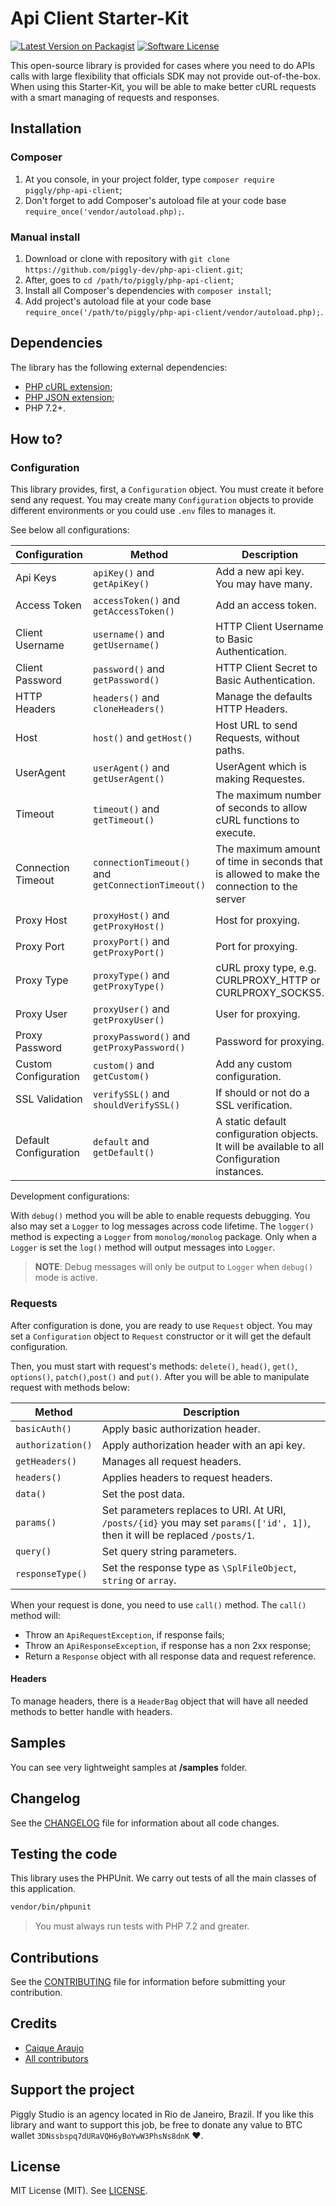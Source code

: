 # Api Client Starter-Kit

[![Latest Version on Packagist](https://img.shields.io/packagist/v/piggly/php-api-client.svg?style=flat-square)](https://packagist.org/packages/piggly/php-api-client) [![Software License](https://img.shields.io/badge/license-MIT-brightgreen.svg?style=flat-square)](LICENSE) 

This open-source library is provided for cases where you need to do APIs calls with large flexibility that officials SDK may not provide out-of-the-box. When using this Starter-Kit, you will be able to make better cURL requests with a smart managing of requests and responses.

## Installation

### Composer

1. At you console, in your project folder, type `composer require piggly/php-api-client`;
2. Don't forget to add Composer's autoload file at your code base `require_once('vendor/autoload.php);`.

### Manual install

1. Download or clone with repository with `git clone https://github.com/piggly-dev/php-api-client.git`;
2. After, goes to `cd /path/to/piggly/php-api-client`;
3. Install all Composer's dependencies with `composer install`;
4. Add project's autoload file at your code base `require_once('/path/to/piggly/php-api-client/vendor/autoload.php);`.

## Dependencies 

The library has the following external dependencies:

* [PHP cURL extension](https://www.php.net/manual/en/intro.curl.php);
* [PHP JSON extension](https://php.net/manual/en/book.json.php);
* PHP 7.2+.

## How to?

### Configuration

This library provides, first, a `Configuration` object. You must create it before send any request. You may create many `Configuration` objects to provide different environments or you could use `.env` files to manages it.

See below all configurations:

Configuration | Method | Description
--- | --- | ---
Api Keys | `apiKey()` and `getApiKey()` | Add a new api key. You may have many.
Access Token | `accessToken()` and `getAccessToken()` | Add an access token.
Client Username | `username()` and `getUsername()` | HTTP Client Username to Basic Authentication.
Client Password | `password()` and `getPassword()` | HTTP Client Secret to Basic Authentication.
HTTP Headers | `headers()` and `cloneHeaders()` | Manage the defaults HTTP Headers.
Host | `host()` and `getHost()` | Host URL to send Requests, without paths.
UserAgent | `userAgent()` and `getUserAgent()` | UserAgent which is making Requestes.
Timeout | `timeout()` and `getTimeout()` | The maximum number of seconds to allow cURL functions to execute.
Connection Timeout | `connectionTimeout()` and `getConnectionTimeout()` | The maximum amount of time in seconds that is allowed to make the connection to the server
Proxy Host | `proxyHost()` and `getProxyHost()` | Host for proxying.
Proxy Port | `proxyPort()` and `getProxyPort()` | Port for proxying.
Proxy Type | `proxyType()` and `getProxyType()` | cURL proxy type, e.g. CURLPROXY_HTTP or CURLPROXY_SOCKS5.
Proxy User | `proxyUser()` and `getProxyUser()` | User for proxying.
Proxy Password | `proxyPassword()` and `getProxyPassword()` | Password for proxying.
Custom Configuration | `custom()` and `getCustom()` | Add any custom configuration.
SSL Validation | `verifySSL()` and `shouldVerifySSL()` | If should or not do a SSL verification.
Default Configuration | `default` and `getDefault()` | A static default configuration objects. It will be available to all Configuration instances.

Development configurations:

With `debug()` method you will be able to enable requests debugging. You also may set a `Logger` to log messages across code lifetime. The `logger()` method is expecting a `Logger` from `monolog/monolog` package. Only when a `Logger` is set the `log()` method will output messages into `Logger`.

> **NOTE**: Debug messages will only be output to `Logger` when `debug()` mode is active.

### Requests

After configuration is done, you are ready to use `Request` object. You may set a `Configuration` object to `Request` constructor or it will get the default configuration.

Then, you must start with request's methods: `delete()`, `head()`, `get()`, `options()`, `patch()`,`post()` and `put()`. After you will be able to manipulate request with methods below:

Method | Description
--- | ---
`basicAuth()` | Apply basic authorization header.
`authorization()` | Apply authorization header with an api key.
`getHeaders()` | Manages all request headers.
`headers()` | Applies headers to request headers.
`data()` | Set the post data.
`params()` | Set parameters replaces to URI. At URI, `/posts/{id}` you may set `params(['id', 1])`, then it will be replaced `/posts/1`.
`query()` | Set query string parameters.
`responseType()` | Set the response type as `\SplFileObject`, `string` or `array`.

When your request is done, you need to use `call()` method. The `call()` method will:

* Throw an `ApiRequestException`, if response fails;
* Throw an `ApiResponseException`, if response has a non 2xx response;
* Return a `Response` object with all response data and request reference.

#### Headers

To manage headers, there is a `HeaderBag` object that will have all needed methods to better handle with headers.

## Samples

You can see very lightweight samples at **/samples** folder.

## Changelog

See the [CHANGELOG](CHANGELOG.md) file for information about all code changes.

## Testing the code

This library uses the PHPUnit. We carry out tests of all the main classes of this application.

```bash
vendor/bin/phpunit
```

> You must always run tests with PHP 7.2 and greater.

## Contributions

See the [CONTRIBUTING](CONTRIBUTING.md) file for information before submitting your contribution.

## Credits

- [Caique Araujo](https://github.com/caiquearaujo)
- [All contributors](../../contributors)

## Support the project

Piggly Studio is an agency located in Rio de Janeiro, Brazil. If you like this library and want to support this job, be free to donate any value to BTC wallet `3DNssbspq7dURaVQH6yBoYwW3PhsNs8dnK` ❤.

## License

MIT License (MIT). See [LICENSE](LICENSE).